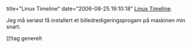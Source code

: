 title="Linux Timeline"
date="2006-08-25 19:10:18"
<a class="imagelink" href="http://pjatt.net/images/2006/08/linuxtimeline.png" title="Linux Timeline">Linux Timeline</a>.

Jeg må seriøst få installert et billedredigeringsprogam på maskinen min snart.

[[!tag  generelt

